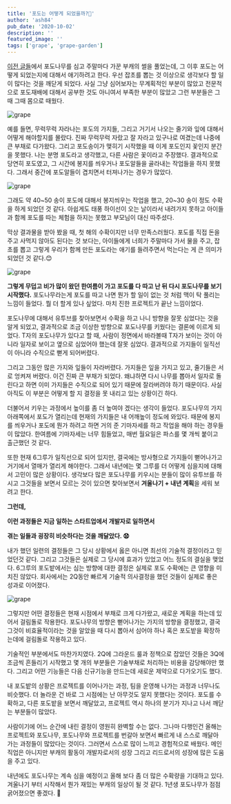 ```yaml
---
title: '포도는 어떻게 되었을까?🍇'
author: 'ash84'
pub_date: '2020-10-02'
description: ''
featured_image: ''
tags: ['grape', 'grape-garden']
---
```


[이전 글들](https://ash84.io/2020/04/26/sub-character/)에서 포도나무를 심고 주말마다 가꾼 부캐의 썰을 풀었는데, 그 이후 포도는 어떻게 되었는지에 대해서 애기하려고 한다.  우선 잡초를 뽑는 것 이상으로 생각보다 할 일이 많다는 것을 깨닫게 되었다. 사실 그냥 심어보자는 무계획적인 부분이 많았고 전문적으로 포도재배에 대해서 공부한 것도 아니여서 부족한 부분이 많았고 그런 부분들은 그때 그때 몸으로 때웠다. 

  ![grape](https://s3.ap-northeast-2.amazonaws.com/static.ash84.io/images/blog/grape/IMG_3364.jpg)

예를 들면, 무럭무럭 자라나는 포도의 가지들, 그리고 거기서 나오는 줄기와 잎에 대해서 어떻게 해야할지를 몰랐다. 진짜 무럭무럭 자랐고 잘 자라고 있구나로 여겼는데 나중에 큰 부채로 다가왔다. 그리고 포도송이가 맺히기 시작했을 때 이게 포도인지 꽃인지 분간을 못했다. 나는 분명 포도라고 생각했고, 다른 사람은 꽃이라고 주장했다. 결과적으로 당연히 포도였고, 그 시간에 봉지를 씌우거나 포도알들을 골라내는 작업들을 하지 못했다. 그래서 중간에 포도알들이 겹치면서 터져나가는 경우가 많았다.  

 ![grape](https://s3.ap-northeast-2.amazonaws.com/static.ash84.io/images/blog/grape/IMG_3868.jpg)

그래도 약 40~50 송이 포도에 대해서 봉지씌우는 작업을 했고, 20~30 송이 정도 수확을 하게 되었던 것 같다. 아쉽게도 태풍 하이선이 오는 날이라서 내려가지 못하고 아이들과 함께 포도를 따는 체험을 하지는 못했고 부모님이 대신 따주셨다. 

막상 결과물을 받아 봤을 때, 첫 해의 수확이지만 너무 만족스러웠다. 포도를 직접 돈을 주고 사먹지 않아도 된다는 것 보다는, 아이들에게 너희가 주말마다 가서 물을 주고, 잡초를 뽑고 그렇게 우리가 함께 만든 포도라는 애기를 들려주면서 먹는다는 게 큰 의미가 되었던 것 같다.😊

  ![grape](https://s3.ap-northeast-2.amazonaws.com/static.ash84.io/images/blog/grape/IMG_4306.jpg)

**그렇게 무덥고 비가 많이 왔던 한여름이 가고 포도를 다 따고 난 뒤 다시 포도나무를 보기 시작했다.** 포도나무라는게 포도를 따고 나면 뭔가 할 일이 없는 것 처럼 맥이 탁 풀리는 느낌이 들었다. 뭘 더 할게 있나 싶었다. 마치 진한 프로젝트가 끝난 느낌이었다. 

포도나무에 대해서 유투브를 찾아보면서 수확을 하고 나니 방향을 잘못 심었다는 것을 알게 되었고, 결과적으로 조금 이상한 방향으로 포도나무를 키웠다는 결론에 이르게 되었다. T자의 포도나무가 있다고 할 때, 사람이 정면에서 바라볼때 T자가 보이는 것이 아니라 일자로 보이고 옆으로 심었어야 했는데 잘못 심었다. 결과적으로 가지들이 일직선이 아니라 수직으로 뻗게 되어버렸다. 

그리고 그동안 많은 가지와 잎들이 자라버렸다. 가지들은 잎을 가지고 있고, 줄기들은 서로 엉켜져 버렸다. 이건 진짜 큰 부채가 되었다. 왜냐하면 다시 나무를 뽑아서 일자로 돌린다고 하면 이미 가지들은 수직으로 되어 있기 때문에 잘라버려야 하기 때문이다. 사실 아직도 이 부분은 어떻게 할 지 결정을 못 내리고 있는 상황이긴 하다. 

더불어서 키우는 과정에서 높이를 좀 더 높여야 겠다는 생각이 들었다. 포도나무의 가지 아래쪽에서 포도가 열리는데 현재의 가지들은 내 어깨높이 정도에 와있다. 때문에 봉지를 씌우거나 포도에 뭔가 하려고 하면 거의 준 기마자세를 하고 작업을 해야 하는 경우들이 많았다. 한여름에 기마자세는 너무 힘들었고, 매번 월요일은 파스를 몇 개씩 붙이고 출근했던 것 같다. 

또한 현재 6그루가 일직선으로 되어 있지만, 결국에는 방사형으로 가지들이 뻗어나가고 거기에서 열매가 열리게 해야한다. 그래서 내년에는 몇 그루를 더 어떻게 심을지에 대해서 고민이 많은 상황이다. 생각보다 많은 포도나무를 키우시는 분들이 많이 유투브를 하시고 그것들을 보면서 모르는 것이 있으면 찾아보면서 **겨울나기 + 내년 계획**을 세워 보려고 한다. 

**그런데,** 

**이런 과정들은 지금 일하는 스타트업에서 개발자로 일하면서** 

**겪는 일들과 굉장히 비슷하다는 것을 깨달았다. 😧**

내가 했던 일련의 결정들은 그 당시 상황에서 옳은 아니면 최선의 기술적 결정이라고 믿었던것 같다. 그리고 그것들은 실제로 그 당시에 효과가 있었고 어느 정도의 결실을 맺었다. 6그루의 포도밭에서는 심는 방향에 대한 결정은 실제로 포도 수확에는 큰 영향을 미치진 않았다. 회사에서는 2Q동안 빠르게 기술적 의사결정을 했던 것들이 실제로 좋은 성과로 이어졌다. 

  ![grape](https://s3.ap-northeast-2.amazonaws.com/static.ash84.io/images/blog/grape/IMG_4174.jpg)

그렇지만 어떤 결정들은 현재 시점에서 부채로 크게 다가왔고, 새로운 계획을 하는데 있어서 걸림돌로 작용한다. 포도나무의 방향은 뻗어나가는 가지의 방향을 결정했고, 결국 그것이 비효율적이라는 것을 알았을 때 다시 뽑아서 심어야 하나 혹은 포도밭을 확장하는데에 걸림돌로 작용하고 있다. 

기술적인 부분에서도 마찬가지였다. 2Q에 그라운드 룰과 정책으로 잡았던 것들은 3Q에 조금씩 흔들리기 시작했고 몇 개의 부분들은 기술부채로 처리하는 비용을 감당해야만 했다. 그리고 어떤 기능들은 다음 신규기능을 만드는데 새로운 제약으로 다가오기도 했다. 

내 포도밭의 상황은 프로젝트를 이어나가는 과정, 팀을 운영해 나가는 과정과 너무나도 비슷했다. 더 놀라운 건 바로 그 시점에는 난 아무것도 알지 못했다는 것이다. 포도를 수확하고, 다른 포도밭을 보면서 깨달았고, 프로젝트 역시 하나의 분기가 지나고 나서 깨닫는 부분들이 많았다. 

사람이기에 어느 순간에 내린 결정이 영원히 완벽할  수는 없다. 그나마 다행인건 올해는 프로젝트와 포도나무, 포도나무와 프로젝트를 번갈아 보면서 빠르게 내 스스로 깨달아 가는 과정들이 많았다는 것이다. 그러면서 스스로 많이 느끼고 경험적으로 배웠다. 메인 직업은 아니지만 부캐의 활동이 개발자로서의 성장 그리고 리드로서의 성장에 많은 도움을 주고 있다. 

내년에도 포도나무는 계속 심을 예정이고 올해 보다 좀 더 많은 수확량을 기대하고 있다. 겨울나기 부터 시작해서 뭔가 재밌는 부캐의 일상이 될 것 같다. 1년생 포도나무가 점점 굵어졌으면 좋겠다. 🍇
